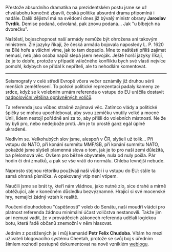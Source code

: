 <!-- dcterms:identifier = riderweblog#61 -->
<!-- dcterms:title = Absurdní dramata a zemětřesení -->
<!-- np9:categoryId = 2 -->
<!-- x4w:category = Lidé a jiná zvěř -->
<!-- np9:authorId = 1 -->
<!-- np9:authorEmail = michal.valasek@altairis.cz -->
<!-- dcterms:creator = Michal Altair Valášek -->
<!-- dcterms:created = 2003-06-09T04:15:31+02:00 -->
<!-- dcterms:dateAccepted = 2003-06-09T04:15:31+02:00 -->

Přestože absurdního dramatika na prezidentském postu jsme se už chválabohu konečně zbavili, česká politika absurdní drama připomíná i nadále. Další dějiství má na svědomí dnes již bývalý ministr obrany **Jaroslav Tvrdík**. Demise podaná, odvolaná, pak znovu podaná... Jak "u blbejch na dvorečku".

Naštěstí, bojeschopnost naší armády nemůže být ohrožena ani takovým ministrem. Zlé jazyky říkají, že česká armáda bojovala naposledy L. P. 1620 na Bílé hoře a všichni víme, jak to tam dopadlo. Mne to naštěstí příliš zajímat nemusí, neb jako osoba napůl slepá jsem nevoják. Ještě horší jazyky říkají, že je to dobře, protože v případě válečného konfliktu bych své vlasti nejvíce pomohl, kdybych se přidal k nepříteli, ale to nehodlám komentovat.

- - - - -

Seismografy v celé středí Evropě včera večer oznámily již druhou sérii menších zemětřesení. To polské politické reprezentaci padaly kameny ze srdce, když se k volebním urnám referenda o vstupu do EU uráčila dostavit [nadpoloviční většina oprávněných voličů](http://www.ceskenoviny.cz/view-id.php4?vid=125485).

Ta referenda jsou vůbec strašně zajímavá věc. Zatímco vlády a politické špičky se mohou upochlebovat, aby svou zemičku vnutily velké a mocné Unii, lidem nestojí pořádně ani za to, aby přišli do volebních místností. Ne že by byli pro, nebo nedejbože proti. Jim je to prostě ganz egál úplně ukradené.

Nedivím se. Velkohubých slov jsme, alespoň v ČR, slyšeli už tolik... Při vstupu do NATO, při konání summitu MMF/SB, při konání summitu NATO, pokaždé jsme slyšeli plamenná slova o tom, jak je to pro naši zemi důležitá, ba přelomová věc. Ovšem pro běžné obyvatele, nula od nuly pošla. Pár hodin či dní zmatků, a pak se vše vrátí do normálu. Chleba levnější nebude.

Naprosto stejnou rétoriku používají naši vůdci i u vstupu do EU: stále ta samá ohraná písnička. A opakovaný vtip není vtipem.

Naučili jsme se brát ty, kteří nám vládnou, jako nutné zlo, sice drahé a mírně obtěžující, ale v konečném důsledku bezvýznamné. Hrající si své mocenské hry, nemající žádný vztah k realitě.

Poučeni dlouhodobou "úspěšností" voleb do Senátu, naši moudří vládci pro platnost referenda žádnou minimální účast voličstva nestanovili. Takže jim ani nemusí vadit, že v prováděcích zákonech referenda udělali logickou botu, která řadě občanů znemožní v něm hlasovat.

Jedním z postižených je i můj kamarád **Petr Felix Chudoba**. Vítám ho mezi uživateli blogovacího systému Cheetah, protože se svůj boj s úředním šimlem rozhodl postupně dokumentovat na nově vzniklém [weblogu](http://weblog.porta-bohemica.info/).